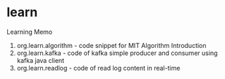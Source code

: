 # learn

Learning Memo
1. org.learn.algorithm - code snippet for MIT Algorithm Introduction
2. org.learn.kafka - code of kafka simple producer and consumer using kafka java client
3. org.learn.readlog - code of read log content in real-time
